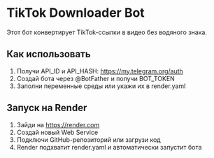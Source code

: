 # TikTok Downloader Bot

Этот бот конвертирует TikTok-ссылки в видео без водяного знака.

## Как использовать

1. Получи API_ID и API_HASH: https://my.telegram.org/auth
2. Создай бота через @BotFather и получи BOT_TOKEN
3. Заполни переменные среды или укажи их в render.yaml

## Запуск на Render

1. Зайди на https://render.com
2. Создай новый Web Service
3. Подключи GitHub-репозиторий или загрузи код
4. Render подхватит render.yaml и автоматически запустит бота

